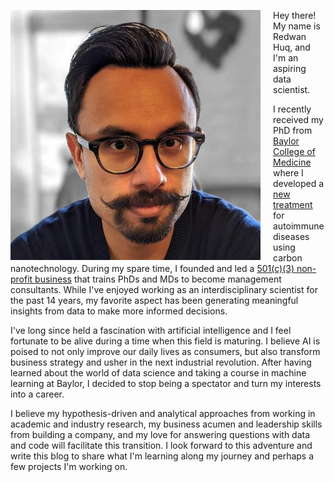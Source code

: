 <a class="image-reference" href="images/profile.jpg"><img src="/images/profile.thumbnail.jpg" align="left" style="padding-right:20px; padding-bottom:5px"></a> Hey there! My name is Redwan Huq, and I'm an aspiring data scientist.

I recently received my PhD from [Baylor College of Medicine](https://www.bcm.edu/research/labs/christine-beeton) where I developed a [new treatment](http://www.nature.com/articles/srep33808) for autoimmune diseases using carbon nanotechnology. During my spare time, I founded and led a [501(c)(3) non-profit business](http://medcenterconsulting.com) that trains PhDs and MDs to become management consultants. While I've enjoyed working as an interdisciplinary scientist for the past 14 years, my favorite aspect has been generating meaningful insights from data to make more informed decisions.

I've long since held a fascination with artificial intelligence and I feel fortunate to be alive during a time when this field is maturing. I believe AI is poised to not only improve our daily lives as consumers, but also transform business strategy and usher in the next industrial revolution. After having learned about the world of data science and taking a course in machine learning at Baylor, I decided to stop being a spectator and turn my interests into a career. 

I believe my hypothesis-driven and analytical approaches from working in academic and industry research, my business acumen and leadership skills from building a company, and my love for answering questions with data and code will facilitate this transition. I look forward to this adventure and write this blog to share what I'm learning along my journey and perhaps a few projects I'm working on.